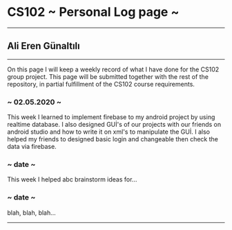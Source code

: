 # CS102 ~ Personal Log page ~
****
## Ali Eren Günaltılı
****

On this page I will keep a weekly record of what I have done for the CS102 group project. This page will be submitted together with the rest of the repository, in partial fulfillment of the CS102 course requirements.

### ~ 02.05.2020 ~
This week I learned to implement firebase to my android project by using realtime database. I also designed GUİ's of our projects with our friends on android studio and how to write it on xml's to manipulate the GUİ. I also helped my friends to designed basic login and changeable then check the data via firebase.

### ~ date ~
This week I helped abc brainstorm ideas for...

### ~ date ~
blah, blah, blah...

****

